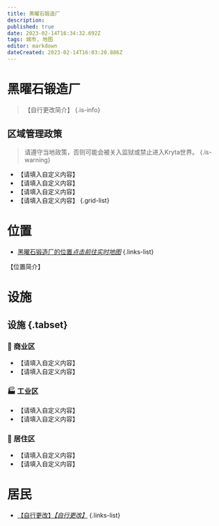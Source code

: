 ```yaml
---
title: 黑曜石锻造厂
description: 
published: true
date: 2023-02-14T16:34:32.692Z
tags: 城市, 地图
editor: markdown
dateCreated: 2023-02-14T16:03:20.886Z
---
```


# 黑曜石锻造厂
> 【自行更改简介】
{.is-info}

## 区域管理政策
> 请遵守当地政策，否则可能会被关入监狱或禁止进入Kryta世界。
{.is-warning}

- 【请填入自定义内容】
- 【请填入自定义内容】
- 【请填入自定义内容】
- 【请填入自定义内容】
{.grid-list}

# 位置
- [黑曜石锻造厂的位置*点击前往实时地图*](https://map.kryta.xyz/#Pandaria;flat;-165,64,-17;6)
{.links-list}

【位置简介】

# 设施
## 设施 {.tabset}
### :convenience_store: 商业区
- 【请填入自定义内容】
- 【请填入自定义内容】

### :factory: 工业区
- 【请填入自定义内容】
- 【请填入自定义内容】

### :house_with_garden: 居住区
- 【请填入自定义内容】
- 【请填入自定义内容】

# 居民

- [【自行更改】*【自行更改】*](#)
{.links-list}